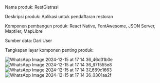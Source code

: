 Nama produk: RestGistrasi

Deskripsi produk: Aplikasi untuk pendaftaran restoran 

Komponen pembangun produk: React Native, FontAwesome, JSON Server, Maptiler, MapLibre

Sumber data: Dari User 

Tangkapan layar komponen penting produk: 

![WhatsApp Image 2024-12-15 at 17 14 36_46d31b0e](https://github.com/user-attachments/assets/57b6f939-5dce-4759-9abe-5711b4127c52)
![WhatsApp Image 2024-12-15 at 17 14 36_67f555e8](https://github.com/user-attachments/assets/919afe43-30eb-42b7-af8e-98772c77e21f)
![WhatsApp Image 2024-12-15 at 17 14 37_669c1663](https://github.com/user-attachments/assets/839fe62b-216f-4434-b335-fc95cc5c52d1)
![WhatsApp Image 2024-12-15 at 17 14 36_0301aa2f](https://github.com/user-attachments/assets/052d970f-18ea-4ce6-a0cc-a46eb53617d8)

